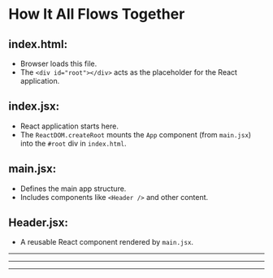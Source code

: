 # How It All Flows Together

## index.html:
- Browser loads this file.
- The `<div id="root"></div>` acts as the placeholder for the React application.

## index.jsx:
- React application starts here.
- The `ReactDOM.createRoot` mounts the `App` component (from `main.jsx`) into the `#root` div in `index.html`.

## main.jsx:
- Defines the main app structure.
- Includes components like `<Header />` and other content.

## Header.jsx:
- A reusable React component rendered by `main.jsx`.

---
---
---




